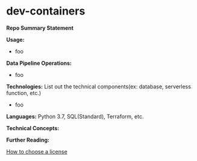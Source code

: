# dev-containers

**Repo Summary Statement**

**Usage:**

- foo

**Data Pipeline Operations:**

- foo

**Technologies:** List out the technical components(ex: database, serverless function, etc.)

- foo

**Languages:** Python 3.7, SQL(Standard), Terraform, etc.

**Technical Concepts:** 

**Further Reading:**

[How to choose a license](https://choosealicense.com/)
